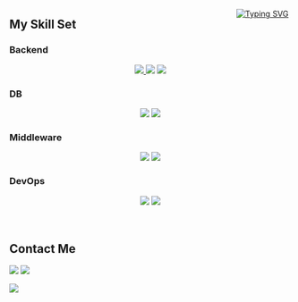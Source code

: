 
<div style="display: inline-block; margin: 0 5px;  float: right;">

  [![Typing SVG](https://readme-typing-svg.demolab.com?font=Fira+Code&pause=1000&color=F7F7F7&random=false&width=435&lines=Hello+World;This+is+Kiuk's+GitHub)](https://git.io/typing-svg)

</div>

## My Skill Set

  ### Backend  
  <div align="center">  
    <a href="test/README.md">
      <img src="https://img.shields.io/badge/java-007396?style=for-the-badge&logo=Java&logoColor=white">
    </a>
    <img src="https://img.shields.io/badge/kotlin-7F52FF?style=for-the-badge&logo=Kotlin&logoColor=white">
    <img src="https://img.shields.io/badge/springboot-6DB33F?style=for-the-badge&logo=Springboot&logoColor=white">
  </div>
  

  ### DB  
  <div align="center">  
    <img src="https://img.shields.io/badge/mysql-4479A1?style=for-the-badge&logo=Mysql&logoColor=white">
    <img src="https://img.shields.io/badge/oracle-F80000?style=for-the-badge&logo=Oracle&logoColor=white">
  </div>

  ### Middleware
  <div align="center">  
    <img src="https://img.shields.io/badge/rabbitmq-FF6600?style=for-the-badge&logo=RabbitMQ&logoColor=white">
    <img src="https://img.shields.io/badge/grpc-2596BE?style=for-the-badge&logo=gRPC&logoColor=white">
  </div>


  ### DevOps  
  <div align="center">  
    <img src="https://img.shields.io/badge/aws-232F3E?style=for-the-badge&logo=amazonaws&logoColor=white">
    <img src="https://img.shields.io/badge/docker-2496ED?style=for-the-badge&logo=docker&logoColor=white">

  </div>

  <br/>  
  <br/>  

<!-- <details>
<summary>
  🔭내가 자주 쓰는 ...
</summary>
   <br>

  [![Top Langs](https://github-readme-stats.vercel.app/api/top-langs/?username=kokiuk)](https://github.com/anuraghazra/github-readme-stats)


</details> -->

<!-- <details>
<summary>
  🌱내가 지금 배우는 ... 
</summary>
   <br>
  <div align="center">
    <a href="test/README.md">
      <img src="https://img.shields.io/badge/Java-ED8B00?style=for-the-badge&logo=openjdk&logoColor=white">
    </a>
    <img src="https://img.shields.io/badge/JavaScript-F7DF1E?style=for-the-badge&logo=JavaScript&logoColor=white">
    <img src="https://img.shields.io/badge/GitHub-100000?style=for-the-badge&logo=github&logoColor=white">
    <img src="https://img.shields.io/badge/HTML-239120?style=for-the-badge&logo=html5&logoColor=white">
    <img src="https://img.shields.io/badge/CSS-239120?&style=for-the-badge&logo=css3&logoColor=white">
  </div>
</details> -->

## Contact Me
<div>
<a href="https://instagram.com/miru_koki?igshid=NzZlODBkYWE4Ng%3D%3D&utm_source=qr"><img src="https://img.shields.io/badge/Instagram-E4405F?style=flat-square&logo=Instagram&logoColor=white"/></a>
<a href="mailto:kgukid38@gmail.com"><img src="https://img.shields.io/badge/Gmail-D0A9F5?style=flat-square&logo=Gmail&logoColor=white&link=mailto:kgukid38@gmail.com"/></a></p>

</div>

<img src="https://capsule-render.vercel.app/api?type=waving&color=BDBDC8&height=150&section=footer" />
